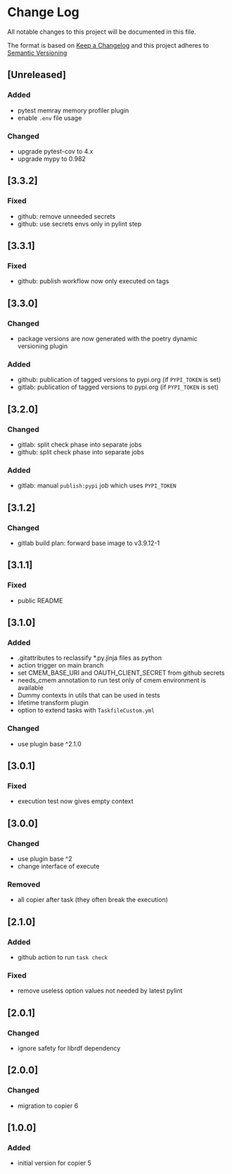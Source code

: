# Change Log

All notable changes to this project will be documented in this file.

The format is based on [Keep a Changelog](http://keepachangelog.com/) and this project adheres to [Semantic Versioning](https://semver.org/)

## [Unreleased]

### Added

- pytest memray memory profiler plugin
- enable `.env` file usage

### Changed

- upgrade pytest-cov to 4.x
- upgrade mypy to 0.982


## [3.3.2]

### Fixed

- github: remove unneeded secrets
- github: use secrets envs only in pylint step


## [3.3.1]

### Fixed

- github: publish workflow now only executed on tags


## [3.3.0]

### Changed

- package versions are now generated with the poetry dynamic versioning plugin

### Added

- github: publication of tagged versions to pypi.org (if `PYPI_TOKEN` is set)
- gitlab: publication of tagged versions to pypi.org (if `PYPI_TOKEN` is set)


## [3.2.0]

### Changed

- gitlab: split check phase into separate jobs
- github: split check phase into separate jobs

### Added

- gitlab: manual `publish:pypi` job which uses `PYPI_TOKEN`


## [3.1.2]

### Changed

- gitlab build plan: forward base image to v3.9.12-1


## [3.1.1]

### Fixed

- public README


## [3.1.0]

### Added

- .gitattributes to reclassify *.py.jinja files as python
- action trigger on main branch
- set CMEM_BASE_URI and OAUTH_CLIENT_SECRET from github secrets
- needs_cmem annotation to run test only of cmem environment is available
- Dummy contexts in utils that can be used in tests
- lifetime transform plugin
- option to extend tasks with `TaskfileCustom.yml`

### Changed

- use plugin base ^2.1.0


## [3.0.1]

### Fixed

- execution test now gives empty context


## [3.0.0]

### Changed

- use plugin base ^2
- change interface of execute

### Removed

- all copier after task (they often break the execution)


## [2.1.0]

### Added

- github action to run `task check`

### Fixed

- remove useless option values not needed by latest pylint


## [2.0.1]

### Changed

- ignore safety for librdf dependency


## [2.0.0]

### Changed

- migration to copier 6


## [1.0.0]

### Added

- initial version for copier 5

